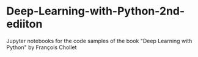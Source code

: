 # Deep-Learning-with-Python-2nd-ediiton
Jupyter notebooks for the code samples of the book "Deep Learning with Python" by François Chollet
